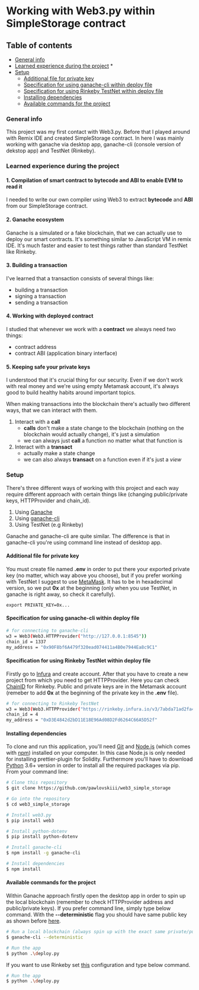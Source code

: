 # Working with Web3.py within SimpleStorage contract

## Table of contents
* [General info](#general-info)
* [Learned experience during the project](#learned-experience-during-the-project)
    * 
* [Setup](#setup)
    * [Additional file for private key](#additional-file-for-private-key)
    * [Specification for using ganache-cli within deploy file](#specification-for-using-ganache-cli-within-deploy-file)
    * [Specification for using Rinkeby TestNet within deploy file](#specification-for-using-rinkeby-testnet-within-deploy-file)
    * [Installing dependencies](#installing-dependencies)
    * [Available commands for the project](#available-commands-for-the-project)
### General info
This project was my first contact with Web3.py. Before that I played around with Remix IDE and created SimpleStorage contract. In here I was mainly working with ganache via desktop app, ganache-cli (console version of dekstop app) and TestNet (Rinkeby).
### Learned experience during the project
#### 1. Compilation of smart contract to **bytecode** and **ABI** to enable EVM to read it
I needed to write our own compiler using Web3 to extract **bytecode** and **ABI** from our SimpleStorage contract. 
#### 2. Ganache ecosystem
Ganache is a simulated or a fake blockchain, that we can actually use to deploy our smart contracts. It's something similar to JavaScript VM in remix IDE. It's much faster and easier to test things rather than standard TestNet like Rinkeby.
#### 3. Building a transaction 
I've learned that a transaction consists of several things like:
- building a transaction
- signing a transaction
- sending a transaction
#### 4. Working with deployed contract 
I studied that whenever we work with a **contract** we always need two things:
- contract address
- contract ABI (application binary interface)

#### 5. Keeping safe your private keys
I understood that it's crucial thing for our security. Even if we don't work with real money and we're using empty Metamask account, it's always good to build healthy habits around important topics.

When making transactions into the blockchain there's actually two different ways, that we can interact with them.
1. Interact with a **call**
    - **calls** don't make a state change to the blockchain (nothing on the blockchain would actually change), it's just a simulation
    - we can always just **call** a function no matter what that function is
2. Interact with a **transact**
    - actually make a state change
    - we can also always **transact** on a function even if it's just a *view* 
### Setup

There's three different ways of working with this project and each way require different approach with certain things like (changing public/private keys, HTTPProvider and chain_id).
1. Using [Ganache](https://trufflesuite.com/ganache/index.html)
2. Using [ganache-cli](https://trufflesuite.com/ganache/index.html)
3. Using TestNet (e.g Rinkeby)

Ganache and ganache-cli are quite similar. The difference is that in ganache-cli you're using command line instead of desktop app.

#### Additional file for private key
You must create file named **.env** in order to put there your exported private key (no matter, which way above you choose), but if you prefer working with TestNet I suggest to use [MetaMask](https://metamask.io/). It has to be in hexadecimal version, so we put **0x** at the beginning (only when you use TestNet, in ganache is right away, so check it carefully). 
```
export PRIVATE_KEY=0x...
```

#### Specification for using ganache-cli within deploy file

```bash
# for connecting to ganache-cli
w3 = Web3(Web3.HTTPProvider("http://127.0.0.1:8545"))
chain_id = 1337
my_address = "0x90F8bf6A479f320ead074411a4B0e7944Ea8c9C1"
```
#### Specification for using Rinkeby TestNet within deploy file
Firstly go to [Infura](https://infura.io/) and create account. After that you have to create a new project from which you need to get HTTPProvider. Here you can check [ChainID](https://chainlist.org/) for Rinkeby. Public and private keys are in the Metamask account (remeber to add **0x** at the beginning of the private key in the **.env** file).
```bash
# for connecting to Rinkeby TestNet
w3 = Web3(Web3.HTTPProvider("https://rinkeby.infura.io/v3/7abda71ad2fa49b18ca946c72c6b558a"))
chain_id = 4
my_address = "0xD3E4842d2bD11E18E96Ad08D2Fd6264C66A5D52f"
```
#### Installing dependencies
To clone and run this application, you'll need [Git](https://git-scm.com) and [Node.js](https://nodejs.org/en/download/) (which comes with [npm](http://npmjs.com)) installed on your computer. In this case Node.js is only needed for installing prettier-plugin for Solidity. Furthermore you'll have to download [Python](https://www.python.org/downloads/) 3.6+ version in order to install all the required packages via pip. From your command line:

```bash
# Clone this repository
$ git clone https://github.com/pawlovskiii/web3_simple_storage

# Go into the repository
$ cd web3_simple_storage

# Install web3.py
$ pip install web3

# Install python-dotenv
$ pip install python-dotenv

# Install ganache-cli
$ npm install -g ganache-cli

# Install dependencies
$ npm install 
```
#### Available commands for the project
Within Ganache approach firstly open the desktop app in order to spin up the local blockchain (remember to check HTTPProvider address and public/private keys). If you prefer command line, simply type below command. With the **--deterministic** flag you should have same public key as shown before [here](#specification-for-using-ganache-cli-within-deploy-file). 
```bash
# Run a local blockchain (always spin up with the exact same private/public keys)
$ ganache-cli --deterministic

# Run the app
$ python .\deploy.py
```
If you want to use Rinkeby set [this](#specification-for-using-rinkeby-testnet-within-deploy-file) configuration and type below command.
```bash
# Run the app
$ python .\deploy.py
```